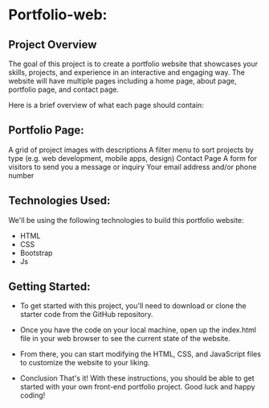 # Portfolio-web:
## Project Overview
The goal of this project is to create a portfolio website that showcases your skills, projects, and experience in an interactive and engaging way. The website will have multiple pages including a home page, about page, portfolio page, and contact page.

Here is a brief overview of what each page should contain:


## Portfolio Page:
A grid of project images with descriptions
A filter menu to sort projects by type (e.g. web development, mobile apps, design)
Contact Page
A form for visitors to send you a message or inquiry
Your email address and/or phone number

## Technologies Used:
We'll be using the following technologies to build this portfolio website:

 + HTML
 + CSS
 + Bootstrap 
 + Js

## Getting Started:
* To get started with this project, you'll need to download or clone the starter code from the   GitHub repository.

* Once you have the code on your local machine, open up the index.html file in your web browser   to see the current state of the website.

* From there, you can start modifying the HTML, CSS, and JavaScript files to customize the       website to your liking.

* Conclusion
  That's it! With these instructions, you should be able to get started with your own front-end   portfolio project. Good luck and happy coding!
